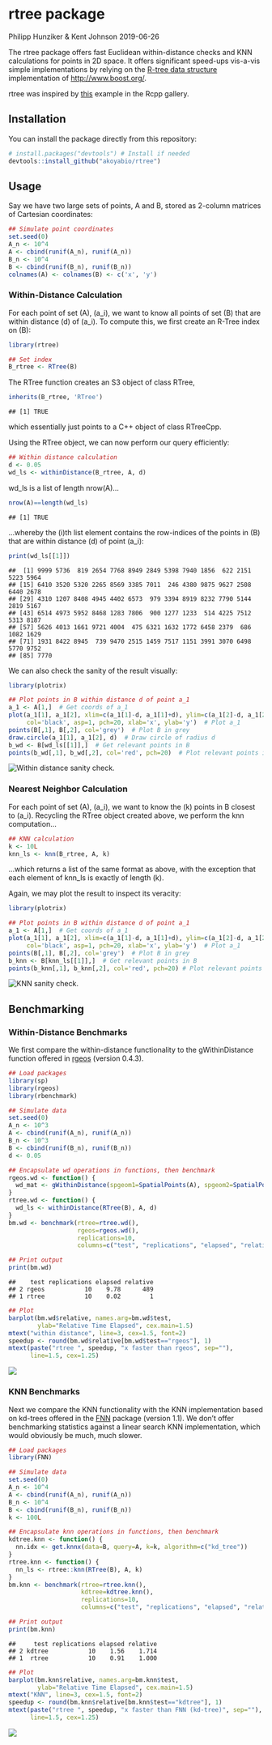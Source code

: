 rtree package
================
Philipp Hunziker & Kent Johnson
2019-06-26

The rtree package offers fast Euclidean within-distance checks and KNN
calculations for points in 2D space. It offers significant speed-ups
vis-a-vis simple implementations by relying on the [R-tree data
structure](https://en.wikipedia.org/wiki/R-tree) implementation of
<http://www.boost.org/>.

rtree was inspired by
[this](http://gallery.rcpp.org/articles/Rtree-examples/) example in the
Rcpp gallery.

## Installation

You can install the package directly from this repository:

``` r
# install.packages("devtools") # Install if needed
devtools::install_github("akoyabio/rtree")
```

## Usage

Say we have two large sets of points, A and B, stored as 2-column
matrices of Cartesian coordinates:

``` r
## Simulate point coordinates
set.seed(0)
A_n <- 10^4
A <- cbind(runif(A_n), runif(A_n))
B_n <- 10^4
B <- cbind(runif(B_n), runif(B_n))
colnames(A) <- colnames(B) <- c('x', 'y')
```

### Within-Distance Calculation

For each point of set \(A\), \(a_i\), we want to know all points of set
\(B\) that are within distance \(d\) of \(a_i\). To compute this, we
first create an R-Tree index on \(B\):

``` r
library(rtree)

## Set index
B_rtree <- RTree(B)
```

The RTree function creates an S3 object of class RTree,

``` r
inherits(B_rtree, 'RTree')
```

    ## [1] TRUE

which essentially just points to a C++ object of class RTreeCpp.

Using the RTree object, we can now perform our query efficiently:

``` r
## Within distance calculation
d <- 0.05
wd_ls <- withinDistance(B_rtree, A, d)
```

wd\_ls is a list of length nrow(A)…

``` r
nrow(A)==length(wd_ls)
```

    ## [1] TRUE

…whereby the \(i\)th list element contains the row-indices of the points
in \(B\) that are within distance \(d\) of point
    \(a_i\):

``` r
print(wd_ls[[1]])
```

    ##  [1] 9999 5736  819 2654 7768 8949 2849 5398 7940 1856  622 2151 5223 5964
    ## [15] 6410 3520 5320 2265 8569 3385 7011  246 4380 9875 9627 2508 6440 2678
    ## [29] 4310 1207 8408 4945 4402 6573  979 3394 8919 8232 7790 5144 2819 5167
    ## [43] 6514 4973 5952 8468 1283 7806  900 1277 1233  514 4225 7512 5313 8187
    ## [57] 5626 4013 1661 9721 4004  475 6321 1632 1772 6458 2379  686 1082 1629
    ## [71] 1931 8422 8945  739 9470 2515 1459 7517 1151 3991 3070 6498 5770 9752
    ## [85] 7770

We can also check the sanity of the result visually:

``` r
library(plotrix)

## Plot points in B within distance d of point a_1
a_1 <- A[1,]  # Get coords of a_1
plot(a_1[1], a_1[2], xlim=c(a_1[1]-d, a_1[1]+d), ylim=c(a_1[2]-d, a_1[2]+d), 
     col='black', asp=1, pch=20, xlab='x', ylab='y')  # Plot a_1
points(B[,1], B[,2], col='grey')  # Plot B in grey
draw.circle(a_1[1], a_1[2], d)  # Draw circle of radius d
b_wd <- B[wd_ls[[1]],]  # Get relevant points in B
points(b_wd[,1], b_wd[,2], col='red', pch=20)  # Plot relevant points in red
```

![Within distance sanity
check.](README_files/figure-gfm/checkplot-1.png)

### Nearest Neighbor Calculation

For each point of set \(A\), \(a_i\), we want to know the \(k\) points
in B closest to \(a_i\). Recycling the RTree object created above, we
perform the knn computation…

``` r
## KNN calculation
k <- 10L
knn_ls <- knn(B_rtree, A, k)
```

…which returns a list of the same format as above, with the exception
that each element of knn\_ls is exactly of length \(k\).

Again, we may plot the result to inspect its veracity:

``` r
library(plotrix)

## Plot points in B within distance d of point a_1
a_1 <- A[1,]  # Get coords of a_1
plot(a_1[1], a_1[2], xlim=c(a_1[1]-d, a_1[1]+d), ylim=c(a_1[2]-d, a_1[2]+d), 
     col='black', asp=1, pch=20, xlab='x', ylab='y')  # Plot a_1
points(B[,1], B[,2], col='grey')  # Plot B in grey
b_knn <- B[knn_ls[[1]],]  # Get relevant points in B
points(b_knn[,1], b_knn[,2], col='red', pch=20) # Plot relevant points in red
```

![KNN sanity check.](README_files/figure-gfm/checkplot2-1.png)

## Benchmarking

### Within-Distance Benchmarks

We first compare the within-distance functionality to the
gWithinDistance function offered in
[rgeos](https://cran.r-project.org/package=rgeos) (version 0.4.3).

``` r
## Load packages
library(sp)
library(rgeos)
library(rbenchmark)

## Simulate data
set.seed(0)
A_n <- 10^3
A <- cbind(runif(A_n), runif(A_n))
B_n <- 10^3
B <- cbind(runif(B_n), runif(B_n))
d <- 0.05

## Encapsulate wd operations in functions, then benchmark
rgeos.wd <- function() {
  wd_mat <- gWithinDistance(spgeom1=SpatialPoints(A), spgeom2=SpatialPoints(B), dist=d, byid=TRUE)
}
rtree.wd <- function() {
  wd_ls <- withinDistance(RTree(B), A, d)
}
bm.wd <- benchmark(rtree=rtree.wd(),
                   rgeos=rgeos.wd(),
                   replications=10,
                   columns=c("test", "replications", "elapsed", "relative"))

## Print output
print(bm.wd)
```

    ##    test replications elapsed relative
    ## 2 rgeos           10    9.78      489
    ## 1 rtree           10    0.02        1

``` r
## Plot
barplot(bm.wd$relative, names.arg=bm.wd$test,
        ylab="Relative Time Elapsed", cex.main=1.5)
mtext("within distance", line=3, cex=1.5, font=2)
speedup <- round(bm.wd$relative[bm.wd$test=="rgeos"], 1)
mtext(paste("rtree ", speedup, "x faster than rgeos", sep=""), 
      line=1.5, cex=1.25)
```

![](README_files/figure-gfm/wd_bench-1.png)<!-- -->

### KNN Benchmarks

Next we compare the KNN functionality with the KNN implementation based
on kd-trees offered in the [FNN](https://cran.r-project.org/package=FNN)
package (version 1.1). We don’t offer benchmarking statistics against a
linear search KNN implementation, which would obviously be much, much
slower.

``` r
## Load packages
library(FNN)

## Simulate data
set.seed(0)
A_n <- 10^4
A <- cbind(runif(A_n), runif(A_n))
B_n <- 10^4
B <- cbind(runif(B_n), runif(B_n))
k <- 100L

## Encapsulate knn operations in functions, then benchmark
kdtree.knn <- function() {
  nn.idx <- get.knnx(data=B, query=A, k=k, algorithm=c("kd_tree"))
}
rtree.knn <- function() {
  nn_ls <- rtree::knn(RTree(B), A, k)
}
bm.knn <- benchmark(rtree=rtree.knn(),
                    kdtree=kdtree.knn(),
                    replications=10,
                    columns=c("test", "replications", "elapsed", "relative"))

## Print output
print(bm.knn)
```

    ##     test replications elapsed relative
    ## 2 kdtree           10    1.56    1.714
    ## 1  rtree           10    0.91    1.000

``` r
## Plot
barplot(bm.knn$relative, names.arg=bm.knn$test,
        ylab="Relative Time Elapsed", cex.main=1.5)
mtext("KNN", line=3, cex=1.5, font=2)
speedup <- round(bm.knn$relative[bm.knn$test=="kdtree"], 1)
mtext(paste("rtree ", speedup, "x faster than FNN (kd-tree)", sep=""), 
      line=1.5, cex=1.25)
```

![](README_files/figure-gfm/knn_bench-1.png)<!-- -->
